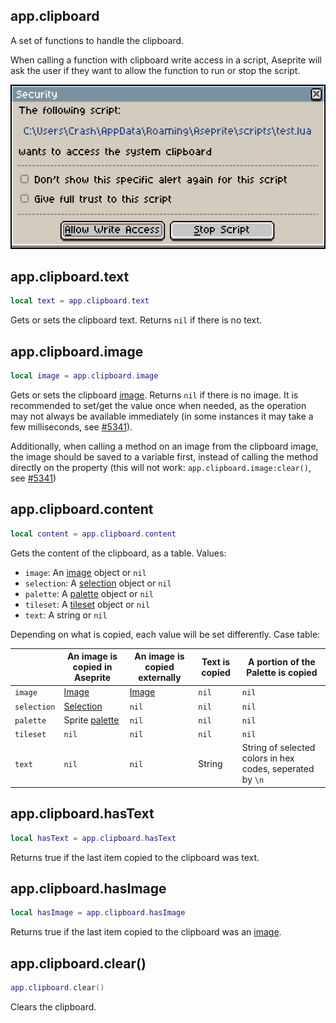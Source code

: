 ## app.clipboard

A set of functions to handle the clipboard. 

When calling a function with clipboard write access in a script, Aseprite will ask the user if they want to allow the function to run or stop the script. 

![security popup](image/security.png)

## app.clipboard.text

```lua
local text = app.clipboard.text
```

Gets or sets the clipboard text. Returns `nil` if there is no text.

## app.clipboard.image

```lua
local image = app.clipboard.image
```

Gets or sets the clipboard [image](image.md#image). Returns `nil` if there is no image. It is recommended to set/get the value once when needed, as the operation may not always be available immediately (in some instances it may take a few milliseconds, see [#5341](https://github.com/aseprite/aseprite/issues/5341#issuecomment-3176395116)).

Additionally, when calling a method on an image from the clipboard image, the image should be saved to a variable first, instead of calling the method directly on the property (this will not work: `app.clipboard.image:clear()`, see [#5341](https://github.com/aseprite/aseprite/issues/5341#issuecomment-3176395116)) 

## app.clipboard.content

```lua
local content = app.clipboard.content
```

Gets the content of the clipboard, as a table. Values:

* `image`: An [image](image.md#image) object or `nil`
* `selection`: A [selection](selection.md#selection) object or `nil`
* `palette`: A [palette](palette.md#palette) object or `nil` 
* `tileset`: A [tileset](tileset.md#tileset) object or `nil` 
* `text`: A string or `nil` 

Depending on what is copied, each value will be set differently. Case table:

|             |An image is copied in Aseprite      |An image is copied externally|Text is copied|A portion of the Palette is copied                       |
|-------------|------------------------------------|-----------------------------|--------------|---------------------------------------------------------|
|`image`    |[Image](image.md#image)             |[Image](image.md#image)      |`nil`         |`nil`                                                    |
|`selection`|[Selection](selection.md#selection) |`nil`                        |`nil`         |`nil`                                                    |
|`palette`  |Sprite [palette](palette.md#palette)|`nil`                        |`nil`         |`nil`                                                    |
|`tileset`  |`nil`                               |`nil`                        |`nil`         |`nil`                                                    |
|`text`     |`nil`                               |`nil`                        |String        |String of selected colors in hex codes, seperated by `\n`|

## app.clipboard.hasText

```lua
local hasText = app.clipboard.hasText
```

Returns true if the last item copied to the clipboard was text.

## app.clipboard.hasImage

```lua
local hasImage = app.clipboard.hasImage
```

Returns true if the last item copied to the clipboard was an [image](image.md#image).

## app.clipboard.clear()

```lua
app.clipboard.clear()
```

Clears the clipboard.